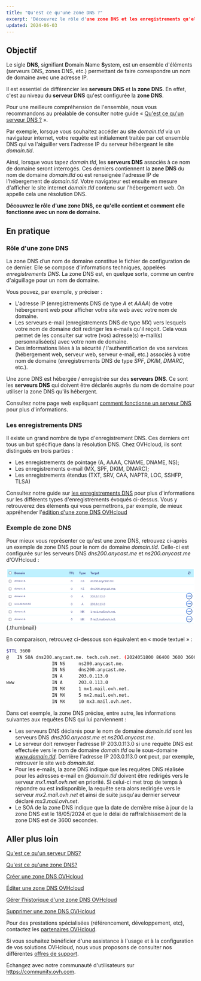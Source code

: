```yaml
---
title: "Qu'est ce qu'une zone DNS ?"
excerpt: 'Découvrez le rôle d'une zone DNS et les enregistrements qu'elle contient pour un nom de domaine'
updated: 2024-06-03
---
```


## Objectif

Le sigle **DNS**, signifiant **D**omain **N**ame **S**ystem, est un ensemble d'éléments (serveurs DNS, zones DNS, etc.) permettant de faire correspondre un nom de domaine avec une adresse IP.

Il est essentiel de différencier les **serveurs DNS** et la **zone DNS**. En effet, c'est au niveau du **serveur DNS** qu'est configurée la **zone DNS**. 

Pour une meilleure compréhension de l'ensemble, nous vous recommandons au préalable de consulter notre guide « [Qu'est ce qu'un serveur DNS ?](/pages/web_cloud/domains/dns_server_general_information) ».

Par exemple, lorsque vous souhaitez accéder au site *domain.tld* via un navigateur internet, votre requête est initialement traitée par cet ensemble DNS qui va l'aiguiller vers l'adresse IP du serveur hébergeant le site *domain.tld*.

Ainsi, lorsque vous tapez *domain.tld*, les **serveurs DNS** associés à ce nom de domaine seront interrogés. Ces derniers contiennent la **zone DNS** du nom de domaine *domain.tld* où est renseignée l'adresse IP de l'hébergement de *domain.tld*. Votre navigateur est ensuite en mesure d'afficher le site internet *domain.tld* contenu sur l'hébergement web. On appelle cela une résolution DNS.

**Découvrez le rôle d'une zone DNS, ce qu'elle contient et comment elle fonctionne avec un nom de domaine.**

## En pratique

### Rôle d'une zone DNS

La zone DNS d’un nom de domaine constitue le fichier de configuration de ce dernier. Elle se compose d’informations techniques, appelées *enregistrements DNS*. La zone DNS est, en quelque sorte, comme un centre d'aiguillage pour un nom de domaine.

Vous pouvez, par exemple, y préciser :

- L'adresse IP (enregistrements DNS de type *A* et *AAAA*) de votre hébergement web pour afficher votre site web avec votre nom de domaine.
- Les serveurs e-mail (enregistrements DNS de type *MX*) vers lesquels votre nom de domaine doit rediriger les e-mails qu'il reçoit. Cela vous permet de les consulter sur votre (vos) adresse(s) e-mail(s) personnalisée(s) avec votre nom de domaine.
- Des informations liées à la sécurité / l'authentification de vos services (hébergement web, serveur web, serveur e-mail, etc.) associés à votre nom de domaine (enregistrements DNS de type *SPF*, *DKIM*, *DMARC*, etc.).

Une zone DNS est hébergée / enregistrée sur des **serveurs DNS**. Ce sont les **serveurs DNS** qui doivent être déclarés auprès du nom de domaine pour utiliser la zone DNS qu'ils hébergent. 

Consultez notre page web expliquant [comment fonctionne un serveur DNS](/links/web/domains-dns-server) pour plus d'informations.

### Les enregistrements DNS

Il existe un grand nombre de type d'enregistrement DNS. Ces derniers ont tous un but spécifique dans la résolution DNS. Chez OVHcloud, ils sont distingués en trois parties : 

- Les enregistrements de pointage (A, AAAA, CNAME, DNAME, NS);
- Les enregistrements e-mail (MX, SPF, DKIM, DMARC);
- Les enregistrements étendus (TXT, SRV, CAA, NAPTR, LOC, SSHFP, TLSA)

Consultez notre guide sur [les enregistrements DNS](/pages/web_cloud/domains/dns_zone_records) pour plus d'informations sur les différents types d'enregistrements évoqués ci-dessus. Vous y retrouverez des éléments qui vous permettrons, par exemple, de mieux appréhender l'[édition d'une zone DNS OVHcloud](/pages/web_cloud/domains/dns_zone_edit)

### Exemple de zone DNS

Pour mieux vous représenter ce qu'est une zone DNS, retrouvez ci-après un exemple de zone DNS pour le nom de domaine *domain.tld*. Celle-ci est configurée sur les serveurs DNS *dns200.anycast.me* et *ns200.anycast.me* d'OVHcloud :

![DNS zone dashboard](images/dns-zone-dashboard.png){.thumbnail}

En comparaison, retrouvez ci-dessous son équivalent en « mode textuel » :

```bash
$TTL 3600
@	IN SOA dns200.anycast.me. tech.ovh.net. (2024051800 86400 3600 3600000 60)
                 IN NS     ns200.anycast.me.
                 IN NS     dns200.anycast.me.
                 IN A      203.0.113.0
www              IN A      203.0.113.0
                 IN MX     1 mx1.mail.ovh.net.
                 IN MX     5 mx2.mail.ovh.net.
                 IN MX     10 mx3.mail.ovh.net.
```

Dans cet exemple, la zone DNS précise, entre autre, les informations suivantes aux requêtes DNS qui lui parviennent :

- Les serveurs DNS déclarés pour le nom de domaine *domain.tld* sont les serveurs DNS *dns200.anycast.me* et *ns200.anycast.me*.
- Le serveur doit renvoyer l'adresse IP 203.0.113.0 si une requête  DNS est effectuée vers le nom de domaine *domain.tld* ou le sous-domaine *www.domain.tld*. Derrière l'adresse IP 203.0.113.0 ont peut, par exemple, retrouver le site web *domain.tld*.
- Pour les e-mails, la zone DNS indique que les requêtes DNS réalisée pour les adresses e-mail en *@domain.tld* doivent être redirigés vers le serveur *mx1.mail.ovh.net* en priorité. Si celui-ci met trop de temps à répondre ou est indisponible, la requête sera alors redirigée vers le serveur *mx2.mail.ovh.net* et ainsi de suite jusqu'au dernier serveur déclaré *mx3.mail.ovh.net*.
- Le SOA de la zone DNS indique que la date de dernière mise à jour de la zone DNS est le 18/05/2024 et que le délai de raffraîchissement de la zone DNS est de 3600 secondes.

## Aller plus loin

[Qu'est ce qu'un serveur DNS?](/pages/web_cloud/domains/dns_server_general_information)

[Qu'est ce qu'une zone DNS?](/pages/web_cloud/domains/dns_zone_general_information)

[Créer une zone DNS OVHcloud](/pages/web_cloud/domains/dns_zone_create)

[Éditer une zone DNS OVHcloud](/pages/web_cloud/domains/dns_zone_edit)

[Gérer l’historique d'une zone DNS OVHcloud](/pages/web_cloud/domains/dns_zone_history)

[Supprimer une zone DNS OVHcloud](/pages/web_cloud/domains/dns_zone_deletion)

Pour des prestations spécialisées (référencement, développement, etc), contactez les [partenaires OVHcloud](/links/partner).

Si vous souhaitez bénéficier d'une assistance à l'usage et à la configuration de vos solutions OVHcloud, nous vous proposons de consulter nos différentes [offres de support](/links/support).

Échangez avec notre communauté d'utilisateurs sur <https://community.ovh.com>.